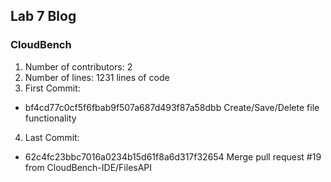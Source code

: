 ## Lab 7 Blog

### CloudBench
1. Number of contributors: 2
2. Number of lines: 1231 lines of code
3. First Commit:
 * bf4cd77c0cf5f6fbab9f507a687d493f87a58dbb Create/Save/Delete file functionality
4. Last Commit:
 * 62c4fc23bbc7016a0234b15d61f8a6d317f32654 Merge pull request #19 from CloudBench-IDE/FilesAPI
